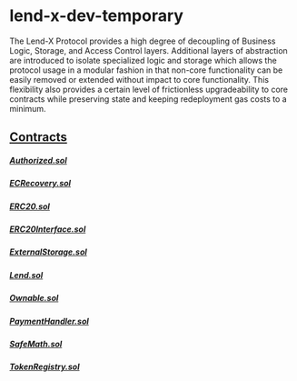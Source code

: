 # lend-x-dev-temporary
The Lend-X Protocol provides a high degree of decoupling of Business Logic, Storage, and Access Control layers. Additional layers of abstraction are introduced to isolate specialized logic and storage which allows the protocol usage in a modular fashion in that non-core functionality can be easily removed or extended without impact to core functionality. This flexibility also provides a certain level of frictionless upgradeability to core contracts while preserving state and keeping redeployment gas costs to a minimum.

## [Contracts](/contracts)

##### [Authorized.sol](/contracts/Authorized.sol)
##### [ECRecovery.sol](/contracts/ECRecovery.sol)
##### [ERC20.sol](/contracts/ERC20.sol)
##### [ERC20Interface.sol](/contracts/ERC20Interface.sol)
##### [ExternalStorage.sol](/contracts/ExternalStorage.sol)
##### [Lend.sol](/contracts/Lend.sol)
##### [Ownable.sol](/contracts/Ownable.sol)
##### [PaymentHandler.sol](/contracts/PaymentHandler.sol)
##### [SafeMath.sol](/contracts/SafeMath.sol)
##### [TokenRegistry.sol](/contracts/TokenRegistry.sol)
